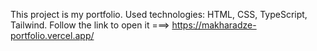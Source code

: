 This project is my portfolio. Used technologies: HTML, CSS, TypeScript, Tailwind.
Follow the link to open it ===> https://makharadze-portfolio.vercel.app/
